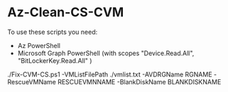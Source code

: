 # Az-Clean-CS-CVM

To use these scripts you need:
- Az PowerShell 
- Microsoft Graph PowerShell (with scopes "Device.Read.All", "BitLockerKey.Read.All" )

./Fix-CVM-CS.ps1 -VMListFilePath ./vmlist.txt -AVDRGName RGNAME -RescueVMName RESCUEVMNNAME -BlankDiskName BLANKDISKNAME
